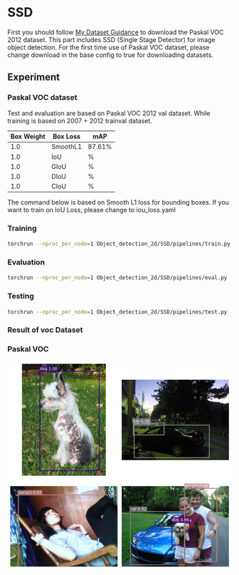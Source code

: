 # SSD #
First you should follow [My Dataset Guidance](https://github.com/tungyen/Deep_learning_CV/tree/master/Dataset) to download the Paskal VOC 2012 dataset. This part includes SSD (Single Stage Detector) for image object detection. For the first time use of Paskal VOC dataset, please change download in the base config to true for downloading datasets.

## Experiment ##

### Paskal VOC dataset ###
Test and evaluation are based on Paskal VOC 2012 val dataset. While training is based on 2007 + 2012 trainval dataset.

| Box Weight | Box Loss | mAP |
|-----|----- |----------|
| 1.0 | SmoothL1 | 87.61% |
| 1.0 | IoU | % |
| 1.0 | GIoU  | % |
| 1.0 | DIoU | % |
| 1.0 | CIoU | % |

The command below is based on Smooth L1 loss for bounding boxes. If you want to train on IoU Loss, please change to iou_loss.yaml

### Training ###
```bash
torchrun --nproc_per_node=1 Object_detection_2d/SSD/pipelines/train.py --experiment smooth_l1 --config Object_detection_2d/SSD/config/regression_loss.yaml
```

### Evaluation ###
```bash
torchrun --nproc_per_node=1 Object_detection_2d/SSD/pipelines/eval.py --experiment smooth_l1 --config Object_detection_2d/SSD/config/regression_loss.yaml
```

### Testing ###
```bash
torchrun --nproc_per_node=1 Object_detection_2d/SSD/pipelines/test.py --experiment smooth_l1 --config Object_detection_2d/SSD/config/regression_loss.yaml
```

### Result of voc Dataset ###

### Paskal VOC ###

![image](https://github.com/tungyen/Deep_learning_CV/blob/master/Object_detection_2d/SSD/runs/smooth_l1/SSD_VOC.png)